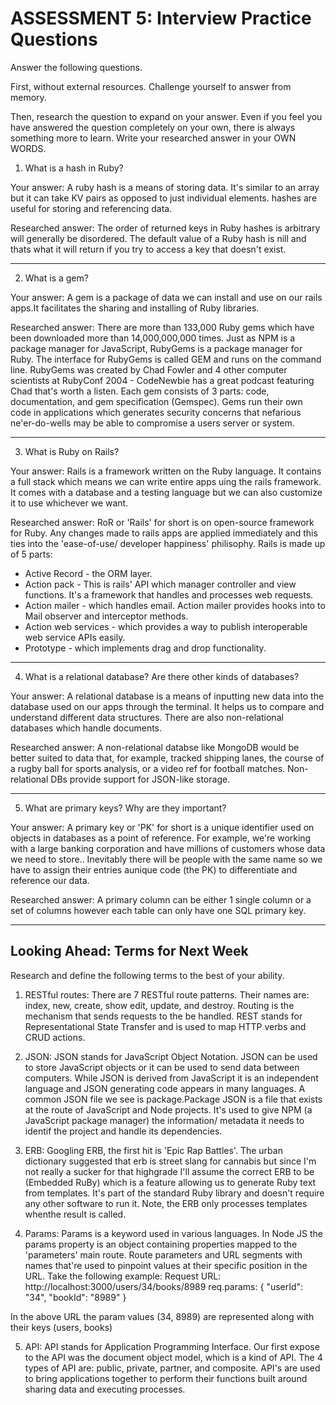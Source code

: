 # ASSESSMENT 5: Interview Practice Questions

Answer the following questions.

First, without external resources. Challenge yourself to answer from memory.

Then, research the question to expand on your answer. Even if you feel you have answered the question completely on your own, there is always something more to learn. Write your researched answer in your OWN WORDS.

1. What is a hash in Ruby?

Your answer: A ruby hash is a means of storing data. It's similar to an array but it can take KV pairs as opposed to just individual elements. hashes are useful for storing and referencing data. 

Researched answer: The order of returned keys in Ruby hashes is arbitrary will generally be disordered. The default value of a Ruby hash is nill and thats what it will return if you try to access a key that doesn't exist. 
________________________

2. What is a gem?

Your answer: A gem is a package of data we can install and use on our rails apps.It facilitates the sharing and installing of Ruby libraries. 

Researched answer: There are more than 133,000 Ruby gems which have been downloaded more than 14,000,000,000 times. Just as NPM is a package manager for JavaScript, RubyGems is a package manager for Ruby. The interface for RubyGems is called GEM and runs on the command line. RubyGems was created by Chad Fowler and 4 other computer scientists at RubyConf 2004 - CodeNewbie has a great podcast featuring Chad that's worth a listen. Each gem consists of 3 parts: code, documentation, and gem specification (Gemspec). Gems run their own code in applications which generates security concerns that nefarious ne'er-do-wells may be able to compromise a users server or system. 
________________________


3. What is Ruby on Rails?

Your answer: Rails is a framework written on the Ruby language. It contains a full stack which means we can write entire apps uing the rails framework. It comes with a database and a testing language but we can also customize it to use whichever we want. 

Researched answer: RoR or 'Rails' for short is on open-source framework for Ruby. Any changes made to rails apps are applied immediately and this ties into the 'ease-of-use/ developer happiness' philisophy. Rails is made up of 5 parts:
- Active Record - the ORM layer.
- Action pack - This is rails' API which manager controller and view functions. It's a framework that handles and processes web requests. 
- Action mailer - which handles email. Action mailer provides hooks into to Mail observer and interceptor methods. 
- Action web services - which provides a way to publish interoperable web service APIs easily. 
- Prototype - which implements drag and drop functionality.
________________________


4. What is a relational database? Are there other kinds of databases?

Your answer: A relational database is a means of inputting new data into the database used on our apps through the terminal. It helps us to compare and understand different data structures. There are also non-relational databases which handle documents. 

Researched answer: A non-relational databse like MongoDB would be better suited to data that, for example, tracked shipping lanes, the course of a rugby ball for sports analysis, or a video ref for football matches. Non-relational DBs provide support for JSON-like storage.
________________________


5. What are primary keys? Why are they important?

Your answer: A primary key or 'PK' for short is a unique identifier used on objects in databases as a point of reference. For example, we're working with a large banking corporation and have millions of customers whose data we need to store.. Inevitably there will be people with the same name so we have to assign their entries aunique code (the PK) to differentiate and reference our data. 

Researched answer: A primary column can be either 1 single column or a set of columns however each table can only have one SQL primary key.
________________________


## Looking Ahead: Terms for Next Week

Research and define the following terms to the best of your ability.

1. RESTful routes:
There are 7 RESTful route patterns. Their names are: index, new, create, show edit, update, and destroy. Routing is the mechanism that sends requests to the be handled. REST stands for Representational State Transfer and is used to map HTTP verbs and CRUD actions. 

2. JSON:
JSON stands for JavaScript Object Notation. JSON can be used to store JavaScript objects or it can be used to send data between computers. While JSON is derived from JavaScript it is an independent language and JSON generating code appears in many languages. A common JSON file we see is package.Package JSON is a file that exists at the route of JavaScript and Node projects. It's used to give NPM (a JavaScript package manager) the information/ metadata it needs to identif the project and handle its dependencies.  

3. ERB: Googling ERB, the first hit is 'Epic Rap Battles'. The urban dictionary suggested that erb is street slang for cannabis but since I'm not really a sucker for that highgrade I'll assume the correct ERB to be (Embedded RuBy) which is a feature allowing us to generate Ruby text from templates. It's part of the standard Ruby library and doesn't require any other software to run it. Note, the ERB only processes templates whenthe result is called. 

4. Params:
Params is a keyword used in various languages. In Node JS the params property is an object containing properties mapped to the 'parameters' main route. Route parameters and URL segments with names that're used to pinpoint values at their specific position in the URL. Take the following example: 
Request URL: http://localhost:3000/users/34/books/8989
req.params: { "userId": "34", "bookId": "8989" }

In the above URL the param values (34, 8989) are represented along with their keys (users, books)

5. API: API stands for Application Programming Interface. Our first expose to the API was the document object model, which is a kind of API. The 4 types of API are: public, private, partner, and composite. API's are used to bring applications together to perform their functions built around sharing data and executing processes. 
